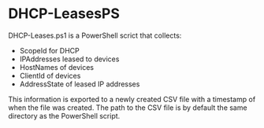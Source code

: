 # DHCP-LeasesPS
DHCP-Leases.ps1 is a PowerShell scrict that collects:
 - ScopeId for DHCP
 - IPAddresses leased to devices
 - HostNames of devices
 - ClientId of devices
 - AddressState of leased IP addresses

This information is exported to a newly created CSV file with a timestamp of when the file was created. The path to the CSV file is by default the same directory as the PowerShell script.
